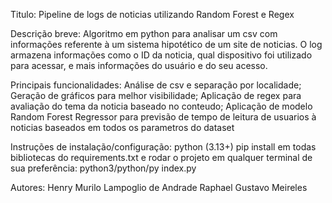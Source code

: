 Titulo: Pipeline de logs de noticias utilizando Random Forest e Regex

Descrição breve:
Algoritmo em python para analisar um csv com informações referente à um sistema hipotético de um site de noticias. 
O log armazena informações como o ID da noticia, qual dispositivo foi utilizado para acessar, e mais informações do usuário e do seu acesso.

Principais funcionalidades:
  Análise de csv e separação por localidade;
  Geração de gráficos para melhor visibilidade;
  Aplicação de regex para avaliação do tema da noticia baseado no conteudo;
  Aplicação de modelo Random Forest Regressor para previsão de tempo de leitura de usuarios à noticias baseados em todos os parametros do dataset

Instruções de instalação/configuração:
  python (3.13+)
  pip install em todas bibliotecas do requirements.txt e rodar o projeto em qualquer terminal de sua preferência: python3/python/py index.py

Autores:
  Henry Murilo Lampoglio de Andrade
  Raphael Gustavo Meireles

